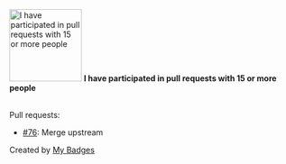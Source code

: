 <img src="https://my-badges.github.io/my-badges/pr-collaboration-15.png" alt="I have participated in pull requests with 15 or more people" title="I have participated in pull requests with 15 or more people" width="128">
<strong>I have participated in pull requests with 15 or more people</strong>
<br><br>

Pull requests:

- <a href="https://github.com/FerretDB/documentdb/pull/76">#76</a>: Merge upstream


Created by <a href="https://github.com/my-badges/my-badges">My Badges</a>